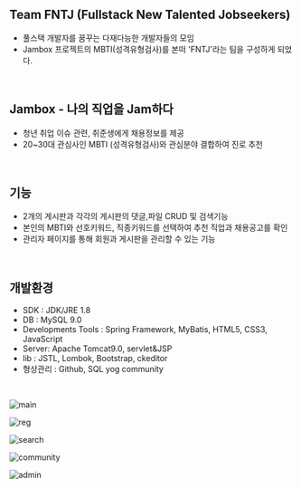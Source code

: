 ## Team FNTJ (Fullstack New Talented Jobseekers)
- 풀스택 개발자를 꿈꾸는 다재다능한 개발자들의 모임
- Jambox 프로젝트의 MBTI(성격유형검사)를 본떠 'FNTJ'라는 팀을 구성하게 되었다.   
<br/>

## Jambox - 나의 직업을 Jam하다
- 청년 취업 이슈 관련, 취준생에게 채용정보를 제공
- 20~30대 관심사인 MBTI (성격유형검사)와 관심분야 결합하여 진로 추천   
<br/>

## 기능
- 2개의 게시판과 각각의 게시판의 댓글,파일 CRUD 및 검색기능
- 본인의 MBTI와 선호키워드, 직종키워드를 선택하여 추천 직업과 채용공고를 확인
- 관리자 페이지를 통해 회원과 게시판을 관리할 수 있는 기능   
<br/>

## 개발환경
- SDK : JDK/JRE 1.8
- DB : MySQL 9.0
- Developments Tools : Spring Framework, MyBatis, HTML5, CSS3, JavaScript
- Server: Apache Tomcat9.0, servlet&JSP
- lib : JSTL, Lombok, Bootstrap, ckeditor
- 형상관리 : Github, SQL yog community   
<br/>

![main](https://user-images.githubusercontent.com/73522666/111246340-6b8bf100-8649-11eb-849b-c1429a8a46a3.PNG)
<br/>

![reg](https://user-images.githubusercontent.com/73522666/111246762-2ddb9800-864a-11eb-93c8-89fb853651fa.PNG)
<br/>

![search](https://user-images.githubusercontent.com/73522666/111246346-6d55b480-8649-11eb-907d-f51b05bd5bc1.PNG)
<br/>

![community](https://user-images.githubusercontent.com/73522666/111246658-0389da80-864a-11eb-9335-f007e8c202cb.PNG)
<br/>

![admin](https://user-images.githubusercontent.com/73522666/111246454-a0984380-8649-11eb-93fd-81174833f729.PNG)
